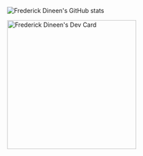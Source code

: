 
![Frederick Dineen's GitHub stats](https://github-readme-stats.vercel.app/api?username=donwolfonline&theme=github_dark)

<!---
donwolfonline/donwolfonline is a ✨ special ✨ repository because its `README.md` (this file) appears on your GitHub profile.
You can click the Preview link to take a look at your changes.
--->

<a href="https://app.daily.dev/donwolfonline"><img src="https://api.daily.dev/devcards/21bed44163a14920857bf4822b882887.png?r=0rp" width="300" alt="Frederick Dineen's Dev Card"/></a>
